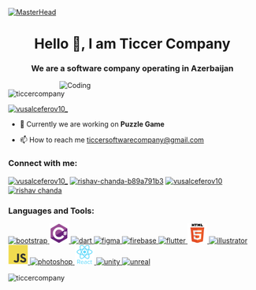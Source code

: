 [![MasterHead](https://cdn.dribbble.com/users/1708816/screenshots/15637256/media/f9826f0af8a49462f048262a8502035b.gif)](https://rishavchanda.io)
<h1 align="center">Hello 👋, I am Ticcer Company</h1>
<h3 align="center">We are a software company operating in Azerbaijan</h3>

<img align="right" alt="Coding" width="400" src="https://blog.codingblocks.com/content/images/2019/01/download-1.gif">

<p align="left"> <img src= "https://komarev.com/ghpvc/?username=ticcercompany&label=Profile%20views&color=0e75b6&style=flat" alt="ticcercompany" /> </p>

<p align="left"> <a href="https://twitter.com/vusalceferov10_" target="blank"><img src="https://img.shields.io/twitter/follow/vusalceferov10_?logo=twitter&style=for-the-badge" alt="vusalceferov10_" /></a> </p>

- 🔭 Currently we are working on **Puzzle Game**

- 📫 How to reach me ticcersoftwarecompany@gmail.com

<h3 align="left">Connect with me:</h3>
<p align="left">
<a href="https://twitter.com/vusalceferov10_" target="blank"><img align="center" src="https://raw.githubusercontent.com/rahuldkjain/github-profile-readme-generator/master/src/images/icons/Social/twitter.svg" alt="vusalceferov10_" height="30" width="40" /></a>
<a href="https://linkedin.com/in/vüsal-cəfərov-ab5924242" target="blank"><img align="center" src="https://raw.githubusercontent.com/rahuldkjain/github-profile-readme-generator/master/src/images/icons/Social/linked-in-alt.svg" alt="rishav-chanda-b89a791b3" height="30" width="40" /></a>
<a href="https://instagram.com/vusalceferov10" target="blank"><img align="center" src="https://raw.githubusercontent.com/rahuldkjain/github-profile-readme-generator/master/src/images/icons/Social/instagram.svg" alt="vusalceferov10" height="30" width="40" /></a>
<a href="https://www.facebook.com/vusalcefero10v" target="blank"><img align="center" src="https://raw.githubusercontent.com/rahuldkjain/github-profile-readme-generator/master/src/images/icons/Social/facebook.svg" alt="rishav chanda" height="30" width="40" /></a>
</p>

<h3 align="left">Languages ​​and Tools:</h3>
<p align="left"> <a href="https://getbootstrap.com" target="_blank" rel="noreferrer"> <img src="https://raw.githubusercontent.com/devicons/devicon /master/icons/bootstrap/bootstrap-plain-wordmark.svg" alt="bootstrap" width="40" height="40"/> </a> <a href="https://www.w3schools.com /cs/" target="_blank" rel="noreferrer"> <img src="https://raw.githubusercontent.com/devicons/devicon/master/icons/csharp/csharp-original.svg" alt="csharp " width="40" height="40"/> </a> <a href="https://dart.dev" target="_blank" rel="noreferrer"> <img src="https://www.vectorlogo.zone/logos/dartlang/dartlang-icon.svg" alt="dart" width="40" height="40"/> </a> <a href=" https://www.figma.com/" target="_blank" rel="noreferrer"> <img src="https://www.vectorlogo.zone/logos/figma/figma-icon.svg" alt=" figma" width="40" height="40"/> </a> <a href="https://firebase.google.com/" target="_blank" rel="noreferrer"> <img src="https://www.vectorlogo.zone/logos/firebase/firebase-icon.svg" alt="firebase" width="40" height="40"/> </a> <a href="https://flutter.dev" target="_blank" rel="noreferrer"> <img src="https://www.vectorlogo.zone/logos/flutterio/flutterio-icon.svg" alt="flutter" eni="40" hündürlük="40"/> </a> <a href="https://www.w3.org/html/" target="_blank" rel="noreferrer"> <img src="https://raw.githubusercontent.com/devicons/devicon/master/icons/html5/html5-original-wordmark.svg" alt="html5" width="40" height="40"/> </a> <a href="https://www.adobe. com/in/products/illustrator.html" target="_blank" rel="noreferrer"> <img src="https://www.vectorlogo.zone/logos/adobe_illustrator/adobe_illustrator-icon.svg" alt="illustrator" width="40" height="40"/> </a> <a href="https://developer.mozilla.org/en-US/docs/Web/JavaScript" target="_blank" rel= "noreferrer"> <img src="https://raw.githubusercontent.com/devicons/devicon/master/icons/javascript/javascript-original.svg" alt="javascript" width="40" height="40" /> </a> <a href="https://www.photoshop.com/en" target="_blank" rel="noreferrer"> <img src="https://raw.githubusercontent.com/devicons /devicon/master/icons/photoshop/photoshop-line.svg" alt="photoshop" width="40" height="40"/> </a> <a href="https://reactjs.org/" target="_blank" rel="noreferrer"> <img src="https://raw.githubusercontent.com/devicons/devicon/master/icons/react/react-original-wordmark.svg " alt="react" width="40" height="40"/> </a> <a href="https://unity.com/" target="_blank" rel="noreferrer"> <img src ="https://www.vectorlogo.zone/logos/unity3d/unity3d-icon.svg" alt="unity" width="40" height="40"/> </a> <a href="https: //unrealengine.com/" target="_blank" rel="noreferrer"> <img src="https://raw.githubusercontent.com/kenangundogan/fontisto/036b7eca71aab1bef8e6a0518f7329f13ed62f6b/icons/svg/brand/unreal-engine.svg" alt="unreal" width="40" height="40"/> </a>

<p> <img align="center" src="https://github-readme-stats.vercel.app/api?username=ticcercompany&show_icons=true&locale=en" alt="ticcercompany" /></p>
